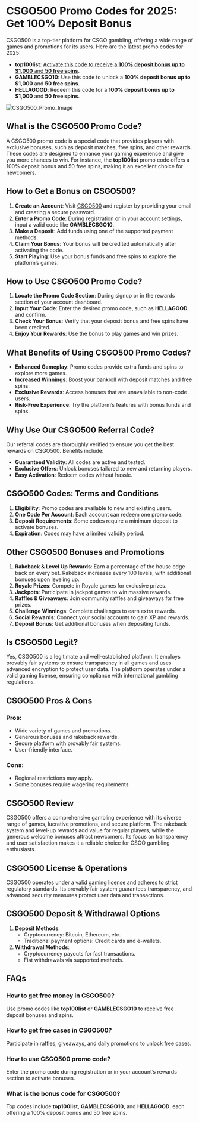 # CSGO500 Promo Codes for 2025: Get 100% Deposit Bonus

CSGO500 is a top-tier platform for CSGO gambling, offering a wide range of games and promotions for its users. Here are the latest promo codes for 2025:

*   **top100list**: [Activate this code to receive a **100% deposit bonus up to $1,000** and **50 free spins**](https://500play.com/r/TOP100LIST).
*   **GAMBLECSGO10**: Use this code to unlock a **100% deposit bonus up to $1,000** and **50 free spins**.
*   **HELLAGOOD**: Redeem this code for a **100% deposit bonus up to $1,000** and **50 free spins**.

![CSGO500_Promo_Image](https://github.com/user-attachments/assets/d93cfd52-b451-44e2-b332-4bfbeab655b7)

## What is the CSGO500 Promo Code?

A CSGO500 promo code is a special code that provides players with exclusive bonuses, such as deposit matches, free spins, and other rewards. These codes are designed to enhance your gaming experience and give you more chances to win. For instance, the **top100list** promo code offers a 100% deposit bonus and 50 free spins, making it an excellent choice for newcomers.

## How to Get a Bonus on CSGO500?

1.  **Create an Account**: Visit [CSGO500](https://500play.com/r/TOP100LIST) and register by providing your email and creating a secure password.
2.  **Enter a Promo Code**: During registration or in your account settings, input a valid code like **GAMBLECSGO10**.
3.  **Make a Deposit**: Add funds using one of the supported payment methods.
4.  **Claim Your Bonus**: Your bonus will be credited automatically after activating the code.
5.  **Start Playing**: Use your bonus funds and free spins to explore the platform’s games.

## How to Use CSGO500 Promo Code?

1.  **Locate the Promo Code Section**: During signup or in the rewards section of your account dashboard.
2.  **Input Your Code**: Enter the desired promo code, such as **HELLAGOOD**, and confirm.
3.  **Check Your Bonus**: Verify that your deposit bonus and free spins have been credited.
4.  **Enjoy Your Rewards**: Use the bonus to play games and win prizes.

## What Benefits of Using CSGO500 Promo Codes?

*   **Enhanced Gameplay**: Promo codes provide extra funds and spins to explore more games.
*   **Increased Winnings**: Boost your bankroll with deposit matches and free spins.
*   **Exclusive Rewards**: Access bonuses that are unavailable to non-code users.
*   **Risk-Free Experience**: Try the platform’s features with bonus funds and spins.

## Why Use Our CSGO500 Referral Code?

Our referral codes are thoroughly verified to ensure you get the best rewards on CSGO500. Benefits include:

*   **Guaranteed Validity**: All codes are active and tested.
*   **Exclusive Offers**: Unlock bonuses tailored to new and returning players.
*   **Easy Activation**: Redeem codes without hassle.

## CSGO500 Codes: Terms and Conditions

1.  **Eligibility**: Promo codes are available to new and existing users.
2.  **One Code Per Account**: Each account can redeem one promo code.
3.  **Deposit Requirements**: Some codes require a minimum deposit to activate bonuses.
4.  **Expiration**: Codes may have a limited validity period.

## Other CSGO500 Bonuses and Promotions

1.  **Rakeback & Level Up Rewards**: Earn a percentage of the house edge back on every bet. Rakeback increases every 100 levels, with additional bonuses upon leveling up.
2.  **Royale Prizes**: Compete in Royale games for exclusive prizes.
3.  **Jackpots**: Participate in jackpot games to win massive rewards.
4.  **Raffles & Giveaways**: Join community raffles and giveaways for free prizes.
5.  **Challenge Winnings**: Complete challenges to earn extra rewards.
6.  **Social Rewards**: Connect your social accounts to gain XP and rewards.
7.  **Deposit Bonus**: Get additional bonuses when depositing funds.

## Is CSGO500 Legit?

Yes, CSGO500 is a legitimate and well-established platform. It employs provably fair systems to ensure transparency in all games and uses advanced encryption to protect user data. The platform operates under a valid gaming license, ensuring compliance with international gambling regulations.

## CSGO500 Pros & Cons

### Pros:

*   Wide variety of games and promotions.
*   Generous bonuses and rakeback rewards.
*   Secure platform with provably fair systems.
*   User-friendly interface.

### Cons:

*   Regional restrictions may apply.
*   Some bonuses require wagering requirements.

## CSGO500 Review

CSGO500 offers a comprehensive gambling experience with its diverse range of games, lucrative promotions, and secure platform. The rakeback system and level-up rewards add value for regular players, while the generous welcome bonuses attract newcomers. Its focus on transparency and user satisfaction makes it a reliable choice for CSGO gambling enthusiasts.

## CSGO500 License & Operations

CSGO500 operates under a valid gaming license and adheres to strict regulatory standards. Its provably fair system guarantees transparency, and advanced security measures protect user data and transactions.

## CSGO500 Deposit & Withdrawal Options

1.  **Deposit Methods**:
    *   Cryptocurrency: Bitcoin, Ethereum, etc.
    *   Traditional payment options: Credit cards and e-wallets.
2.  **Withdrawal Methods**:
    *   Cryptocurrency payouts for fast transactions.
    *   Fiat withdrawals via supported methods.

## FAQs

### How to get free money in CSGO500?

Use promo codes like **top100list** or **GAMBLECSGO10** to receive free deposit bonuses and spins.

### How to get free cases in CSGO500?

Participate in raffles, giveaways, and daily promotions to unlock free cases.

### How to use CSGO500 promo code?

Enter the promo code during registration or in your account’s rewards section to activate bonuses.

### What is the bonus code for CSGO500?

Top codes include **top100list**, **GAMBLECSGO10**, and **HELLAGOOD**, each offering a 100% deposit bonus and 50 free spins.
